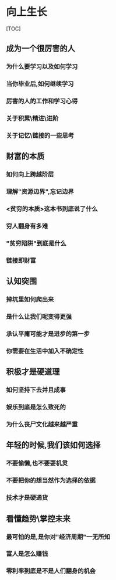 # 向上生长

[TOC]



## 成为一个很厉害的人





### 为什么要学习以及如何学习





###  当你毕业后,如何继续学习





### 厉害的人的工作和学习心得





### 关于积累\精进\进阶





### 关于记忆\链接的一些思考





## 财富的本质







### 如何向上跨越阶层





### 理解"资源边界",忘记边界





### <贫穷的本质>这本书到底说了什么





### 穷人翻身有多难





### "贫穷陷阱"到底是什么





### 链接即财富





## 认知突围



### 掉坑里如何爬出来





### 是什么让我们呢变得更强





### 承认平庸可能才是进步的第一步





### 你需要在生活中加入不确定性





## 积极才是硬道理







### 如何坚持下去并且成事





### 娱乐到底是怎么致死的





### 为什么丧尸文化越来越严重





## 年轻的时候,我们该如何选择





### 不要偷懒,也不要耍机灵





### 不要把你的想当然作为选择的依据





### 技术才是硬通货





## 看懂趋势\掌控未来





### 最可怕的是,是你对"经济周期"一无所知







### 富人是怎么赚钱







### 零利率到底是不是人们翻身的机会








